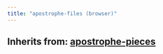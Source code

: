```yaml
---
title: "apostrophe-files (browser)"
---
```

## Inherits from: [apostrophe-pieces](../apostrophe-pieces/browser-apostrophe-pieces.html)

